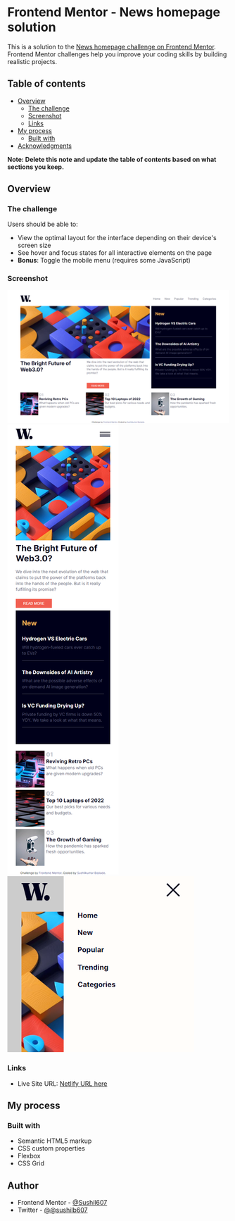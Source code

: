 # Frontend Mentor - News homepage solution

This is a solution to the [News homepage challenge on Frontend Mentor](https://www.frontendmentor.io/challenges/news-homepage-H6SWTa1MFl). Frontend Mentor challenges help you improve your coding skills by building realistic projects.

## Table of contents

- [Overview](#overview)
  - [The challenge](#the-challenge)
  - [Screenshot](#screenshot)
  - [Links](#links)
- [My process](#my-process)
  - [Built with](#built-with)
- [Acknowledgments](#acknowledgments)

**Note: Delete this note and update the table of contents based on what sections you keep.**

## Overview

### The challenge

Users should be able to:

- View the optimal layout for the interface depending on their device's screen size
- See hover and focus states for all interactive elements on the page
- **Bonus**: Toggle the mobile menu (requires some JavaScript)

### Screenshot

![Desktop Design](./desktop-design.png)
![Mobile Design](./mobile-design.png)
![Mobile Menu](./mobile-menu.png)

### Links

- Live Site URL: [Netlify URL here](https://news-homepage-main-sdb.netlify.app/)

## My process

### Built with

- Semantic HTML5 markup
- CSS custom properties
- Flexbox
- CSS Grid

## Author

- Frontend Mentor - [@Sushil607](https://www.frontendmentor.io/profile/Sushil607)
- Twitter - [@@sushilb607](https://twitter.com/sushilb607)
